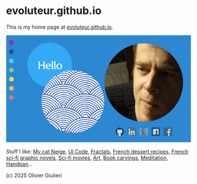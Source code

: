 # evoluteur.github.io

This is my home page at [evoluteur.github.io](http://evoluteur.github.io).

![Evoluteur](./pix/evoluteur-web.png)


Stuff I like:
<a href="https://evoluteur.github.io/fun/neige.html">My cat Neige</a>,
<a href="https://evoluteur.github.io/#code">UI Code</a>,
<a href="https://evoluteur.github.io/#fractals">Fractals</a>,
<a href="https://evoluteur.github.io/recipes/desserts/creme-brulee.html">French dessert recipes</a>,
<a href="https://evoluteur.github.io/#comics">French sci-fi graphic novels</a>,
<a href="https://evoluteur.github.io/#movies">Sci-fi movies</a>,
<a href="https://evoluteur.github.io/#art">Art</a>,
<a href="https://evoluteur.github.io/fun/book-carvings.html">Book carvings</a>,
<a href="https://evoluteur.github.io/#meditation">Meditation</a>,
<a href="https://evoluteur.github.io/fun/handpan.html">Handpan</a>...

(c) 2025 Olivier Giulieri
